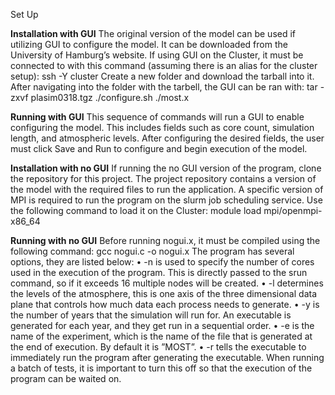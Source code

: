 Set Up

**Installation with GUI**
The original version of the model can be used if utilizing GUI to configure the model. It can be
downloaded from the University of Hamburg’s website. If using GUI on the Cluster, it must be
connected to with this command (assuming there is an alias for the cluster setup):
ssh -Y cluster
Create a new folder and download the tarball into it. After navigating into the folder with the tarbell,
the GUI can be ran with:
tar -zxvf plasim0318.tgz
./configure.sh
./most.x

**Running with GUI**
This sequence of commands will run a GUI to enable configuring the model. This includes fields such
as core count, simulation length, and atmospheric levels. After configuring the desired fields, the user
must click Save and Run to configure and begin execution of the model.

**Installation with no GUI**
If running the no GUI version of the program, clone the repository for this project. The project
repository contains a version of the model with the required files to run the application. A specific
version of MPI is required to run the program on the slurm job scheduling service. Use the following
command to load it on the Cluster:
module load mpi/openmpi-x86_64

**Running with no GUI**
Before running nogui.x, it must be compiled using the following command:
gcc nogui.c -o nogui.x
The program has several options, they are listed below:
• -n is used to specify the number of cores used in the execution of the program. This is directly
passed to the srun command, so if it exceeds 16 multiple nodes will be created.
• -l determines the levels of the atmosphere, this is one axis of the three dimensional data plane
that controls how much data each process needs to generate.
• -y is the number of years that the simulation will run for. An executable is generated for each
year, and they get run in a sequential order.
• -e is the name of the experiment, which is the name of the file that is generated at the end of
execution. By default it is ”MOST”.
• -r tells the executable to immediately run the program after generating the executable. When
running a batch of tests, it is important to turn this off so that the execution of the program can
be waited on.
